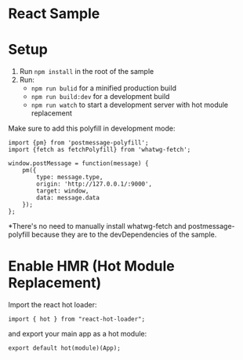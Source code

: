 # React Sample

# Setup

1. Run `npm install` in the root of the sample
2. Run:
    - `npm run bulid` for a minified production build
    - `npm run build:dev` for a development build
    - `npm run watch` to start a development server with hot module replacement

Make sure to add this polyfill in development mode:

```
import {pm} from 'postmessage-polyfill';
import {fetch as fetchPolyfill} from 'whatwg-fetch';

window.postMessage = function(message) {
    pm({
        type: message.type,
        origin: 'http://127.0.0.1/:9000',
        target: window,
        data: message.data
    });
};

```

*There's no need to manually install whatwg-fetch and postmessage-polyfill because
they are to the devDependencies of the sample.

# Enable HMR (Hot Module Replacement)

Import the react hot loader:

`import { hot } from "react-hot-loader";`

and export your main app as a hot module:

`export default hot(module)(App);`